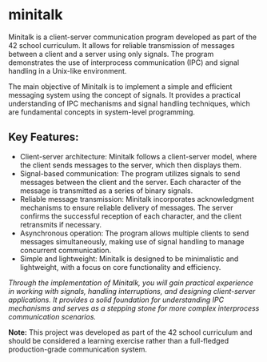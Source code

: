 # minitalk

Minitalk is a client-server communication program developed as part of the 42 school curriculum. It allows for reliable transmission of messages between a client and a server using only signals. The program demonstrates the use of interprocess communication (IPC) and signal handling in a Unix-like environment.

The main objective of Minitalk is to implement a simple and efficient messaging system using the concept of signals. It provides a practical understanding of IPC mechanisms and signal handling techniques, which are fundamental concepts in system-level programming.

## Key Features:

- Client-server architecture: Minitalk follows a client-server model, where the client sends messages to the server, which then displays them.
- Signal-based communication: The program utilizes signals to send messages between the client and the server. Each character of the message is transmitted as a series of binary signals.
- Reliable message transmission: Minitalk incorporates acknowledgment mechanisms to ensure reliable delivery of messages. The server confirms the successful reception of each character, and the client retransmits if necessary.
- Asynchronous operation: The program allows multiple clients to send messages simultaneously, making use of signal handling to manage concurrent communication.
- Simple and lightweight: Minitalk is designed to be minimalistic and lightweight, with a focus on core functionality and efficiency.

*Through the implementation of Minitalk, you will gain practical experience in working with signals, handling interruptions, and designing client-server applications. It provides a solid foundation for understanding IPC mechanisms and serves as a stepping stone for more complex interprocess communication scenarios.*

**Note:** This project was developed as part of the 42 school curriculum and should be considered a learning exercise rather than a full-fledged production-grade communication system.
